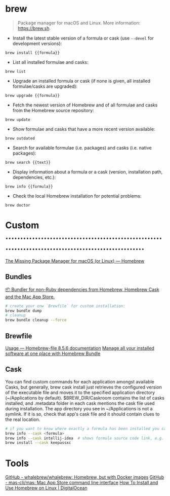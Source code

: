 # brew

> Package manager for macOS and Linux.
> More information: <https://brew.sh>.

- Install the latest stable version of a formula or cask (use `--devel` for development versions):

`brew install {{formula}}`

- List all installed formulae and casks:

`brew list`

- Upgrade an installed formula or cask (if none is given, all installed formulae/casks are upgraded):

`brew upgrade {{formula}}`

- Fetch the newest version of Homebrew and of all formulae and casks from the Homebrew source repository:

`brew update`

- Show formulae and casks that have a more recent version available:

`brew outdated`

- Search for available formulae (i.e. packages) and casks (i.e. native packages):

`brew search {{text}}`

- Display information about a formula or a cask (version, installation path, dependencies, etc.):

`brew info {{formula}}`

- Check the local Homebrew installation for potential problems:

`brew doctor`


# Custom ....................................................................................................
[The Missing Package Manager for macOS (or Linux) — Homebrew](https://brew.sh/)

## Bundles
[📦 Bundler for non-Ruby dependencies from Homebrew, Homebrew Cask and the Mac App Store.](https://github.com/Homebrew/homebrew-bundle#usage)
```bash
# create your onw `Brewfile` for custom installation:
brew bundle dump
# cleanup
brew bundle cleanup --force
```

## Brewfile
[Usage — Homebrew-file 8.5.6 documentation](https://homebrew-file.readthedocs.io/en/latest/usage.html)
[Manage all your installed software at one place with Homebrew Bundle](https://pumpingco.de/blog/brewfile/)


## Cask
You can find custom commands for each application amongst available Casks, but generally, brew cask install just retrieves the configured version of the executable file and moves it to the specified application directory (~/Applications by default).
$BREW_DIR/Caskroom contains the list of casks installed, and .metadata folder in each cask mentions the cask file used during installation.
The app directory you see in ~/Applications is not a symlink. If it is so, check that app's cask file and it should contain clues to the real location.
```bash
# if you want to know where exactly a formula has been installed you can use the command info
brew info --cask <formula>
brew info --cask intellij-idea  # shows formula source code link, e.g. destination paths
brew install --cask keepassxc
```


# Tools
[GitHub - whalebrew/whalebrew: Homebrew, but with Docker images](https://github.com/whalebrew/whalebrew)
[GitHub - mas-cli/mas: Mac App Store command line interface](https://github.com/mas-cli/mas)
[How To Install and Use Homebrew on Linux | DigitalOcean](https://www.digitalocean.com/community/tutorials/how-to-install-and-use-homebrew-on-linux)
